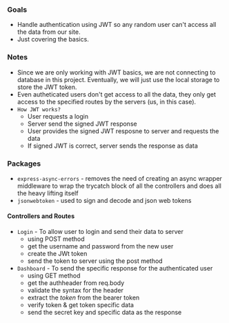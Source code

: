 ### Goals

- Handle authentication using JWT so any random user can't access all the data from our site.
- Just covering the basics.

### Notes

- Since we are only working with JWT basics, we are not connecting to database in this project. Eventually, we will just use the local storage to store the JWT token.
- Even autheticated users don't get access to all the data, they only get access to the specified routes by the servers (us, in this case).
- `How JWT works?`
  - User requests a login
  - Server send the signed JWT response
  - User provides the signed JWT resposne to server and requests the data
  - If signed JWT is correct, server sends the response as data

### Packages

- `express-async-errors` - removes the need of creating an async wrapper middleware to wrap the trycatch block of all the controllers and does all the heavy lifting itself
- `jsonwebtoken` - used to sign and decode and json web tokens

#### Controllers and Routes

- `Login` - To allow user to login and send their data to server
  - using POST method
  - get the username and password from the new user
  - create the JWt token
  - send the token to server using the post method
- `Dashboard` - To send the specific response for the authenticated user
  - using GET method
  - get the authheader from req.body
  - validate the syntax for the header
  - extract the _token_ from the bearer token
  - verify token & get token specific data
  - send the secret key and specific data as the response

